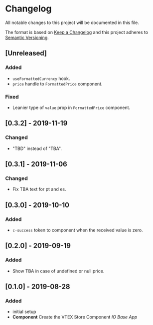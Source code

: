 # Changelog

All notable changes to this project will be documented in this file.

The format is based on [Keep a Changelog](http://keepachangelog.com/en/1.0.0/)
and this project adheres to [Semantic Versioning](http://semver.org/spec/v2.0.0.html).

## [Unreleased]
### Added
- `useFormattedCurrency` hook.
- `price` handle to `FormattedPrice` component.

### Fixed
- Leanier type of `value` prop in `FormattedPrice` component.

## [0.3.2] - 2019-11-19
### Changed
- "TBD" instead of "TBA".

## [0.3.1] - 2019-11-06
### Changed
- Fix TBA text for pt and es.

## [0.3.0] - 2019-10-10
### Added
- `c-success` token to component when the received value is zero.

## [0.2.0] - 2019-09-19
### Added
- Show TBA in case of undefined or null price.

## [0.1.0] - 2019-08-28
### Added
- initial setup
- **Component** Create the VTEX Store Component _IO Base App_
